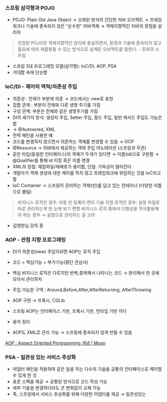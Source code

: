 ### 스프링 삼각형과 POJO

- POJO: Plain Old Java Object →  오래된 방식의 간단한 자바 오브젝트 →  프레임워크나 기술에 종속되지 않은 “순수한” 자바객체 → 객체지향적인 자바의 장점을 살리자

> 진정한 POJO란 객체지향적인 원리에 충실하면서, 환경과 기술에 종속되지 않고 필요에 따라 재활용될 수 있는 방식으로 설계된 오브젝트를 말한다. - 토비의 스프링
>
- 스프링 3대 프로그래밍 모델(삼각형): IoC/DI, AOP, PSA
- 거대함 속에 단순함

### IoC/DI - 제어의 역적/의존성 주입

- 의존성 : 전체가 부분에 의존 → 코드에서는 new로 표현
- 집합 관계 : 부분이 전체와 다른 생명 주기를 가짐
- 구성 관계: 부분은 전체와 같은 생명주기를 가짐
- DI의 세가지 방식: 생성자 주입, Setter 주입, 필드 주입, 일반 메서드 주입도 가능은 함
- → @Autowired, XML
- 전략 패턴을 사용한 예
- 코드를 변경하지 않으면서 의존하는 객체를 변경할 수 있음 → OCP
- @Resource →  자바에서 제공하는 객체 주입 어노테이션 (스프링과 무관)
- 같은 타입(동일한 인터페이스)의 객체가 두개가 있다면 → 이름(id)으로 구분함
  → @Qualifier를 통해 id 지정 혹은 이름 변경
- XML의 장점: 재컴파일/재배포가 용이함, 단점: 가독성이 떨어진다
- 개발자가 객체 생성에 대한 제어를 하지 않고 프레임워크에 위임하는 것을 IoC라고 함
- IoC Container → 스프링이 관리하는 객체(빈)를 담고 있는 컨테이너 (다양한 이름으로 불림)

> 비지니스 로직인 경우: 자동 빈 등록이 편리
기술 지원 로직인 경우:  설정 파일로 따로 관리하는게 한 눈에 보기 편함
비지니스 로직 중에서 다형성을 적극활용해야 하는 경우 → 설정으로 관리하는 걸 고려
- 김영한님 강의 중
>

### AOP - 관점 지향 프로그래밍

- DI가 의존성(new) 주입이라면 AOP는 로직 주입
- 코드 = 핵심기능 + 부가기능(횡단 관심사)
- 핵심 비지니스 로직은 다르지만 반복,중복해서 나타나는 코드 → 분리해서 한 곳에 모아서 관리하자
- 주입 가능한 구역 : Around,Before,After,AfterReturning, AfterThrowing
- AOP 구현 → 프록시, CGLib
- 스프링 AOP는 인터페이스 기반, 프록시 기반, 런타임 기반 이다
- 용어 정리

- AOP도 XML로 관리 가능 → 스프링에 종속되지 않게 만들 수 있음

[AOP : Aspect Oriented Programming 개념 | Moon](https://gmoon92.github.io/spring/aop/2019/01/15/aspect-oriented-programming-concept.html)

### PSA - 일관성 있는 서비스 추상화

- 어댑터 패턴을 적용하여 같은 일을 하는 다수의 기술을 공통의 인터페이스로 제어할 수 있게 한 것
- 표준 스펙을 제공 → 공통된 방식으로 코드 작성 가능
- 세부 기술을 변경하더라도 큰 변화없이 교체 가능
- 즉, 스프링에서 서비스 추상화를 위해 다양한 어댑터를 제공 → 일관성있는